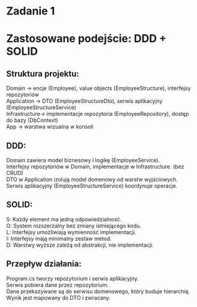 # Zadanie 1
# Zastosowane podejście: DDD + SOLID

## Struktura projektu:

Domain        → encje (Employee), value objects (EmployeeStructure), interfejsy repozytoriów <br />
Application   → DTO (EmployeeStructureDto), serwis aplikacyjny (EmployeeStructureService) <br />
Infrastructure→ implementacje repozytoria (EmployeeRepository), dostęp do bazy (DbContext) <br />
App           → warstwa wizualna w konsoli <br />

## DDD:
Domain zawiera model biznesowy i logikę (EmployeeService). <br />
Interfejsy repozytoriów w Domain, implementacje w Infrastructure. (bez CRUD) <br />
DTO w Application izolują model domenowy od warstw wyjściowych. <br />
Serwis aplikacyjny (EmployeeStructureService) koordynuje operacje. <br />

## SOLID:

S: Każdy element ma jedną odpowiedzialność. <br />
O: System rozszerzalny bez zmiany istniejącego kodu. <br /> 
L: Interfejsy umożliwiają wymienność implementacji. <br />
I: Interfejsy mają minimalny zestaw metod. <br />
D: Warstwy wyższe zależą od abstrakcji, nie implementacji. <br />

## Przepływ działania:

Program.cs tworzy repozytorium i serwis aplikacyjny. <br />
Serwis pobiera dane przez repozytorium. <br />
Dane przekazywane są do serwisu domenowego, który buduje hierarchię. <br />
Wynik jest mapowany do DTO i zwracany. 
